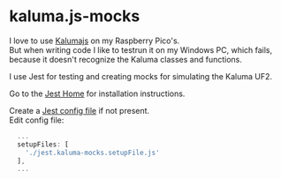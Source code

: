 # kaluma.js-mocks
I love to use [Kalumajs](https://kalumajs.org/) on my Raspberry Pico's.<br/>
But when writing code I like to testrun it on my Windows PC, which fails, because it doesn't recognize the Kaluma classes and functions.

I use Jest for testing and creating mocks for simulating the Kaluma UF2.

Go to the [Jest Home](https://jestjs.io/docs/getting-started) for installation instructions.

Create a [Jest config file](https://jestjs.io/docs/configuration) if not present.<br/>
Edit config file:
```javascript
  ...
  setupFiles: [
    './jest.kaluma-mocks.setupFile.js'
  ],
  ...
```

